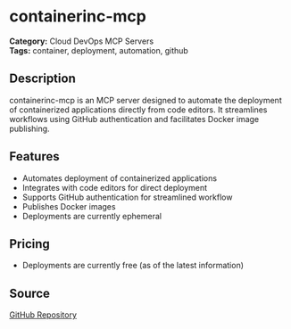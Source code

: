 # containerinc-mcp

**Category:** Cloud DevOps MCP Servers  
**Tags:** container, deployment, automation, github

## Description
containerinc-mcp is an MCP server designed to automate the deployment of containerized applications directly from code editors. It streamlines workflows using GitHub authentication and facilitates Docker image publishing.

## Features
- Automates deployment of containerized applications
- Integrates with code editors for direct deployment
- Supports GitHub authentication for streamlined workflow
- Publishes Docker images
- Deployments are currently ephemeral

## Pricing
- Deployments are currently free (as of the latest information)

## Source
[GitHub Repository](https://github.com/f-inc/containerinc-mcp)